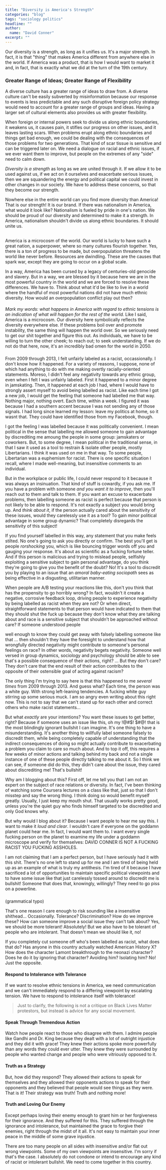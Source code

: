```yaml
---
title: "Diversity is America's Strength"
categories: "blog"
tags: "sociology politics"
headline: ""
author:
  name: "David Conner"
excerpt: ""
---
```


Our diversity is a strength, as long as it unifies us. It's a major
strength. In fact, it is that "thing" that makes America different
from anywhere else in the world. If America was a product, that is how
I would want to market it and, in fact, that is exactly what we did at
the turn of the 19th century.

### Greater Range of Ideas; Greater Range of Flexibility

A diverse culture has a greater range of ideas to draw from. A diverse
culture can't be easily subverted by misinformation because our
response to events is less predictable and any such disruptive foreign
policy strategy would need to account for a greater range of groups
and ideas. Having a larger set of cultural elements also provides us
with greater flexibility.

When foreign or internal powers seek to divide us along ethnic
boundaries, it weakens us, it causes pain, it stifles our progress on
other issues, and it leaves lasting scars. When problems erupt along
ethnic boundaries and things get bad enough, we could be dealing with
the consequences of those problems for two generations. That kind of
scar tissue is sensitive and can be triggered later on. We need a
dialogue on racial and ethnic issues, if we ever want them to improve,
but people on the extremes of any "side" need to calm down.

*Diversity is a strength* as long as we are united through it. If we
allow it to be used against us, if we act on it ourselves and
exacerbate serious issues, then we are squandering the energy and
political capital we could invest in other changes in our society. We
have to address these concerns, so that they become our strength.

Nowhere else in the entire world can you find more diversity than
America! That is our strength! It is our brand. If there was
nationalism in America, what would it look like? Nationalism is fueled
by pride in one's nation. We should be proud of our diversity and
determined to make it a strength. In America, nationalism shouldn't
divide us along ethnic boundaries. It should unite us.

##

America is a microcosm of the world. Our world is lucky to have such a
great nation, a superpower, where so many cultures flourish
together. Yes, there is a ton of progress to be made, but
overpopulation threatens the world like never before. Resources are
dwindling. These are the causes that spark war, except they are going
to occur on a global scale.

In a way, America has been cursed by a legacy of centuries-old
genocide and slavery. But in a way, we are blessed by it because here
we are in the most powerful country in the world and we are forced to
resolve these differences. We have to. Think about what it'd be like
to live in a world where the handful of most powerful nations did not
have much ethnic diversity. How would an overpopulation conflict play
out then?

####

*Mark my words: what happens in America with regard to ethnic tensions
is an indication of what will happen for the rest of the world.*
Like I said, America is a microcosm. Our diversity here symbolically
reflects the diversity everywhere else. If these problems boil over
and promote instability, the same thing will happen the world over. So
we seriously need to get our shit together and figure this out. As
individuals, we have to be willing to turn the other cheek; to reach
out; to seek understanding. If we do not do that here, now, it's an
incredibly bad omen for the world in 2050.

###

From 2009 through 2013, I felt unfairly labeled as a racist,
occassionally. I don't know how it happened.  For a variety of
reasons, I suppose, none of which had anything to do with me making
overtly racially-oriented statements. Moreso, I didn't feel any
negativity towards any ethnic group, even when I felt I was unfairly
labeled. First it happened to a minor degree in jamskating. Then, it
happened at each job I had, where I would have to strongly assert
myself to avoid being labelled as racist. Like each time I got a new
job, I would get the feeling that someone had labelled me that
way. Nothing major, nothing overt. Each time, within a week. I figured
it was because I had a southern accent because I was not sending any
of those signals. I had long since learned my lesson: leave my
politics at home, so it wasnt that. They could have identified those
from my Facebook, though.

I got the feeling I was labelled because it was politically
convenient. I mean political in the sense that labelling me allowed
someone to gain advantage by discrediting me amoung the people in some
group: jamskaters or coworkers. But, to some degree, I mean political
in the traditional sense, in that I saw it used as a tool to restrain
& isolate other people, mostly Libertarians. I think it was used on me
in that way. To some people, Libertarian was a euphemism for
racist. There is one specific situation I recall, where I made
well-meaning, but insensitive comments to an individual.

But in the workplace or public life, I could never respond to it
because it was always an insinuation. That kind of stuff is cowardly,
if you ask me. If you have a problem with someone *and you want it to
improve*, then you'll reach out to them and talk to them. If you want
an excuse to exacerbate problems, then labelling someone as racist is
perfect because that person is not likely to be able to respond. It's
not exactly a subject you would bring up. And *think about it*, if the
person actually cared about the sensitivity of these issues, would
they carelessly use it as a tool? To gain minor political advantage in
some group dynamic? That completely disregards the sensitivity of this
subject!

If you find yourself labelled in this way, any statement that you make
feels stilted. No one's going to ask you directly or confirm. The best
you'll get is people *rorshocking* you, which is like bouncing trigger
words off you and gauging your response. It's about as scientific as a
fucking fortune teller. And if this person is malicious and trying to
mislead people, selfishly exploiting a sensitive subject to gain
personal advantage, do you think they're going to give you the benefit
of the doubt? No! It's a tool to discredit you by playing to an issue
that an *amoral baby-eating sociopath* sees as being effective in a
disgusting, utilitarian manner.

When people are A/B testing your reactions like this, don't you think
that has the propensity to go horribly wrong? In fact, wouldn't it
create a negative, corrosive feedback loop, driving people to
experience negativity by being labelled as racist when they are not?
Or when direct, straightforward statements to that person would have
indicated to them that they should shut the fuck up because they don't
know what they are talking about and race is a sensitive subject that
shouldn't be approached without care? If someone understood people

well enough to know they could get away with falsely labelling someone
like that ... then shouldn't they have the foresight to understand how
that wrongfully directed negativity might contribute to someone's
personal feelings on race? In other words, negativity begets
negativity. Someone well versed in group dynamics, sociology and
psychology should be able to see that's a possible consequence of
their actions, right? ... But they don't care? They don't care that
the end result of their action contributes to the opposite of their
ostensible goal of acting against racism?

The only thing I'm trying to say here is that this happened to me
*several times* from 2009 through 2013. And guess what? Each time, the
person was a white guy. With strong left-leaning tendencies. A fucking
white guy stirring up some serious muck. I am so angry even writing
about this right now. This is not to say that we can't stand up for
each other and correct others who make racist statements...

But what *exactly* are your intentions? You want these issues to get
better, right? Because if someone uses an issue like this, oh my !@#$!
$#@! that is the most blindingly ignorant bullshit I can imagine. It's
one thing to have a misunderstanding. It's another thing to willfully
label someone falsely to discredit them, while being completely
capable of understanding that the indirect consequences of doing so
might actually contribute to exacerbating a problem you claim to care
so much about. And to top it off, this requires a few weeks of minor
actions and talking behind my back and not a single instance of one of
these people directly talking to me about it. So I think we can see,
if someone did do this, they didn't care about the issue, they cared
about discrediting me! That's bullshit!

Why am I blogging about this? First off, let me tell you that I am not
an expert on the subject of race relations or diversity. In fact, I've
been thinking of watching some Coursera lectures on a class like that,
just so that I don't misstep and say the wrong thing. I think doing so
would benefit myself greatly. Usually, I just keep my mouth shut. That
usually works pretty good, unless you're the quiet guy who finds
himself targeted to be discredited and only God knows why.

But why would I blog about it? Because I want people to hear me say
this. I want to make it *loud and clear*. I wouldn't care if everyone
on the goddamn planet could hear me. In fact, I would want them to. I
want every single fucking person on the planet to examine my life
under a goddamn microscope and verify for themselves: DAVID CONNER IS
NOT A FUCKING RACIST YOU FUCKING ASSHOLES.




I am not claiming that I am a perfect person, but I have seriously had
it with this shit. There's no one left to stand up for me and I am
tired of being held up as an example of what is truly my
antithesis. I'm tired of it because I have sacrificed a lot of
opportunities to maintain specific political viewpoints and to have
some issue like that just carelessly tossed around to discredit me is
bullshit! Someone that does that, knowingly, willingly? They need to
go piss on a powerline.



###

(grammatical typo)

That's one reason I care enough to risk sounding like a insensitive
shithead... Occasionally. Tolerance? Discrimination? How do we improve
these? How can someone improve a social issue they can't talk about?
Yes, we should be more tolerant! Absolutely! But we also have to be
tolerant of people who are intolerant. That doesn't mean we should
like it, no!



If you completely cut someone off who's been labelled as racist, what
does that do? Has anyone in this country actually watched American
History X? How does the character Lamont breakthrough to the neonazi
character? Does he do it by ignoring that character? Avoiding him?
Isolating him? No! Just the opposite.

#### Respond to Intolerance with Tolerance

If we want to resolve ethnic tensions in America, we need
communication and we can't immediately respond to a differing
viewpoint by escalating tension. We have to respond to intolerance
itself with tolerance!

> Just to clarify, the following is not a critique on Black Lives
> Matter protestors, but instead is advice for any social movement.

#### Speak Through Tremendous Action

Watch how people react to those who disagree with them. I admire
people like Gandhi and Dr. King because they dealt with a lot of
outright injustice and they did it with grace! They knew their actions
spoke more powerfully than any words they could ever utter. They knew
they were surrounded by people who wanted change and people who were
vitriously opposed to it.

#### Truth as a Strategy

But, how did they respond? They allowed their actions to speak for
themselves and they allowed their opponents actions to speak for their
opponents and they believed that people would see things as they
were. That is it! Their strategy was truth! Truth and nothing more!

#### Truth and Loving Our Enemy

Except perhaps loving their enemy enough to grant him or her
forgiveness for their ignorance. And they suffered for this. They
suffered through the ignorance and intolerance, but maintained the
grace to forgive their enemies, right through the midst of it all.
It's not easy to maintain your inner peace in the middle of some grave
injustice.

There are too many people on all sides with insensitive and/or flat
out wrong viewpoints. Some of my own viewpoints are insensitive.  I'm
sorry if that's the case. I absolutely do not condone or intend to
encourage any kind of racist or intolerant bullshit. We need to come
together in this country.
